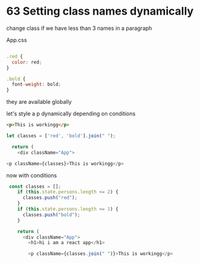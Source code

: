# 63 Setting class names dynamically

change class if we have less than 3 names
in a paragraph

App.css

```js

.red {
  color: red;
}

.bold {
  font-weight: bold;
}
```

they are available globally

let's style a p dynamically depending on conditions

```html
<p>This is workingg</p>
```

```js
let classes = ['red', 'bold'].join(" ");

  return (
    <div className="App">
```

```js
<p className={classes}>This is workingg</p>
```

now with conditions

```js
 const classes = [];
    if (this.state.persons.length <= 2) {
      classes.push("red");
    }
    if (this.state.persons.length <= 1) {
      classes.push("bold");
    }

    return (
      <div className="App">
        <h1>hi i am a react app</h1>

        <p className={classes.join(" ")}>This is workingg</p>
```










